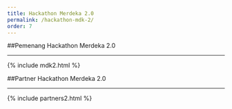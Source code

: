 ```yaml
---
title: Hackathon Merdeka 2.0
permalink: /hackathon-mdk-2/
order: 7
---
```


##Pemenang Hackathon Merdeka 2.0
- - -
{% include mdk2.html %}

##Partner Hackathon Merdeka 2.0
- - -
{% include partners2.html %}